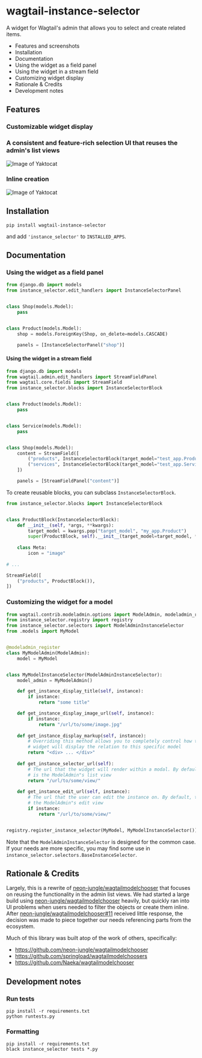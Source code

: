# wagtail-instance-selector

A widget for Wagtail's admin that allows you to select and create related items.

- Features and screenshots
- Installation
- Documentation
 - Using the widget as a field panel
 - Using the widget in a stream field
 - Customizing widget display
- Rationale & Credits
- Development notes

## Features

### Customizable widget display



### A consistent and feature-rich selection UI that reuses the admin's list views

![Image of Yaktocat](https://octodex.github.com/images/yaktocat.png)

### Inline creation

![Image of Yaktocat](https://octodex.github.com/images/yaktocat.png)


## Installation

```
pip install wagtail-instance-selector
```

and add `'instance_selector'` to `INSTALLED_APPS`.


## Documentation


### Using the widget as a field panel

```python
from django.db import models
from instance_selector.edit_handlers import InstanceSelectorPanel


class Shop(models.Model):
    pass


class Product(models.Model):
    shop = models.ForeignKey(Shop, on_delete=models.CASCADE)

    panels = [InstanceSelectorPanel("shop")]
```


#### Using the widget in a stream field

```python
from django.db import models
from wagtail.admin.edit_handlers import StreamFieldPanel
from wagtail.core.fields import StreamField
from instance_selector.blocks import InstanceSelectorBlock


class Product(models.Model):
    pass


class Service(models.Model):
    pass


class Shop(models.Model):
    content = StreamField([
        ("products", InstanceSelectorBlock(target_model="test_app.Product")),
        ("services", InstanceSelectorBlock(target_model="test_app.Service")),
    ])

    panels = [StreamFieldPanel("content")]
```

To create reusable blocks, you can subclass `InstanceSelectorBlock`.  

```python
from instance_selector.blocks import InstanceSelectorBlock


class ProductBlock(InstanceSelectorBlock):
    def __init__(self, *args, **kwargs):
        target_model = kwargs.pop("target_model", "my_app.Product")
        super(ProductBlock, self).__init__(target_model=target_model, **kwargs)
    
    class Meta:
        icon = "image"
        
# ...

StreamField([
    ("products", ProductBlock()),
])
```


### Customizing the widget for a model

```python
from wagtail.contrib.modeladmin.options import ModelAdmin, modeladmin_register
from instance_selector.registry import registry
from instance_selector.selectors import ModelAdminInstanceSelector
from .models import MyModel


@modeladmin_register
class MyModelAdmin(ModelAdmin):
    model = MyModel


class MyModelInstanceSelector(ModelAdminInstanceSelector):
    model_admin = MyModelAdmin()

    def get_instance_display_title(self, instance):
        if instance:
            return "some title"

    def get_instance_display_image_url(self, instance):
        if instance:
            return "/url/to/some/image.jpg"
            
    def get_instance_display_markup(self, instance):
        # Overriding this method allows you to completely control how the
        # widget will display the relation to this specific model
        return "<div> ... </div>"
        
    def get_instance_selector_url(self):
        # The url that the widget will render within a modal. By default, this 
        # is the ModelAdmin"s list view
        return "/url/to/some/view/"
    
    def get_instance_edit_url(self, instance):
        # The url that the user can edit the instance on. By default, this is 
        # the ModelAdmin"s edit view 
        if instance:
            return "/url/to/some/view/"


registry.register_instance_selector(MyModel, MyModelInstanceSelector())
```

Note that the `ModelAdminInstanceSelector` is designed for the common case. If your needs
are more specific, you may find some use in `instance_selector.selectors.BaseInstanceSelector`.


## Rationale & Credits

Largely, this is a rewrite of [neon-jungle/wagtailmodelchooser](https://github.com/neon-jungle/wagtailmodelchooser) 
that focuses on reusing the functionality in the admin list views. We had started a large build using 
[neon-jungle/wagtailmodelchooser](https://github.com/neon-jungle/wagtailmodelchooser) heavily, but quickly ran 
into UI problems when users needed to filter the objects or create them inline. After 
[neon-jungle/wagtailmodelchooser#11](https://github.com/neon-jungle/wagtailmodelchooser/issues/11) received little 
response, the decision was made to piece together our needs referencing parts from the ecosystem.

Much of this library was built atop of the work of others, specifically: 
- https://github.com/neon-jungle/wagtailmodelchooser
- https://github.com/springload/wagtailmodelchoosers
- https://github.com/Naeka/wagtailmodelchooser


## Development notes


### Run tests

```
pip install -r requirements.txt
python runtests.py
```


### Formatting

```
pip install -r requirements.txt
black instance_selector tests *.py
```
